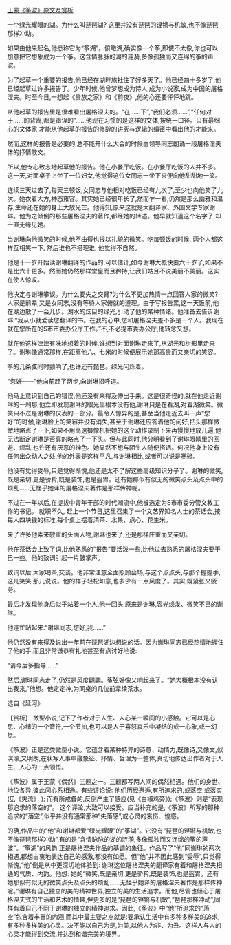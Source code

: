 [王蒙《筝波》原文及赏析](https://www.vrrw.net/wx/15357.html)

一个绿光耀眼的湖。为什么叫琵琶湖? 这里并没有琵琶的铿锵与机敏,也不像琵琶那样冲动。

如果由他来起名,他愿称它为“筝湖”。俯瞰湖,确实像一个筝,即使不太像,你也可以加意把它想象成为一个筝。这含情脉脉的湖的涟漪,多像孤独而又连绵的筝的声波。

为了起草一个重要的报告,他已经在湖畔旅社住了好多天了。他已经四十多岁了,他已经起草过许多报告了。少年时候,他曾梦想成为诗人,成为小说家,成为中国的屠格涅夫。时至今日,一想起《贵族之家》和《前夜》,他的心还要怦怦地跳。

从他起草的报告里是很难看出屠格涅夫的。“在……下”,“我们必须……”,“任何对于……的背离,都是错误的”……他现在习惯的是这样的文体,按统一口径。只有最细心的文体家,才能从他起草的报告的修辞的讲究与逻辑的缜密中看出他的才能来。

然而,这样的报告是必要的,总不能开什么大会的时候由领导同志朗诵一段屠格涅夫体的抒情散文。

所以,他专心致志地起草他的报告。他在小餐厅吃饭。在小餐厅吃饭的人并不多。这一天,对面桌子上坐了一位妇女,他觉得这位女同志一坐下来便向他甜甜地一笑。

连续三天过去了,每天三顿饭,女同志与他相对吃饭已经有九次了,至少也向他笑了九次。她衣着大方,神态雍容。其实她已经很年长了,然而乍一看,仍然是那么幽雅和温存,生命还在她的身上大放光芒。他得知,原来这就是大翻译家、外国文学专家谢琳。他为之倾倒的那些屠格涅夫的著作,都经她的转述。他早就知道这个名字了,却一直无缘见她。

当谢琳向他微笑的时候,他不由得也报以礼貌的微笑。吃每顿饭的时候, 两个人都这样互相笑一下, 然后谁也不搭理谁, 他觉得不自然。

他是十一岁开始读谢琳翻译的作品的,可以估计,如今谢琳大概快要六十岁了,如果不是比六十更多。然而她仍然那样堂皇而且矜持,让我们姑且不说美丽不美丽。这实在使人惊叹。

他决定与谢琳攀谈。为什么要失之交臂?为什么不更加热情一点回答人家的微笑?人家是前辈,又是女同志,没有等待人家俯就的道理。由于写报告累,这一天饭前,他在湖边散了一会儿步。湖水的炫目的绿光,引动了他的某种情绪。他准备去告诉谢琳:“我从小就爱读您翻译的书。在我的心中,您和屠格涅夫差不多是一个人。我现在就在您所在的S市市委办公厅工作。”不,不必提市委办公厅,他转念又想。

就在他这样津津有味地想着的时候,谁想到对面谢琳走来了,从湖光和树影里走来了。谢琳像通常那样,在距离他六、七米的时候便展示她那高贵而又亲切的笑容。

筝的几条弦同时颤响了,也许还有琵琶。绿光闪烁着。

“您好——”他向前赶了两步,向谢琳招呼道。

他马上意识到自己的错误,他还没有来得及伸出手来。这是很奇怪的,就在他走近谢琳的一刹那,他立即发现谢琳的眼光里根本没有他,谢琳只是在看湖,对着湖微笑。微笑只不过是谢琳的仪表的一部分。最令人惊异的是,甚至当他走近去叫一声“您好”的时候,谢琳脸上的笑容并没有消失,甚至于谢琳还应答着他的问好,把头那样微微地略点了一下,如果不用高速摄像机把她的这个动作录制下来再慢慢地放几遍,他无法断定谢琳是否真的略点了一下头。但与此同时,他分明看到了谢琳眼睛里的回避、烦乱,也许还有厌恶的神色。她显然不想与陌生人随便搭话。何况他身上没有任何出众动人之处,他的外表是这样平凡,与谢琳相比,或者可以说是寒碜。

他没有觉得受辱,只是觉得惭愧,他还是太不了解这些高级知识分子了。谢琳的微笑,既是亲切,更是骄矜,既是装饰,也是盔胄。还有她那似有似无的微笑点头及点头中的烦乱……无怪乎她译的屠格涅夫著作是那样传神呢。

不过在一年以后,在提拔中青年干部的时代潮流中,他被选定为S市市委分管文教工作的书记。 就职不久, 赶上一个节日,这里召集了一个文艺界知名人士的茶话会,按每人四块钱的标准,每个桌上摆着清茶、水果、点心、花生米。

来了许多他素来敬重的头面人物,谢琳也来了,还是那样庄重而又亲切。

他在茶话会上致了词,比他熟悉的“报告”要活泼一些,比他过去熟悉的屠格涅夫要干巴一些。他的致词引起一片鼓掌声。

致词以后,大家喝茶,交谈。他非常注意全面照顾会场,与这个点点头,与那个握握手,这儿笑笑,那儿说说。他的样子轻松如意,也多少有一点风度了。其实,既紧张又疲劳。

最后才发现他身后似乎站着一个人,他一回头,原来是谢琳,容光焕发、微笑不已的谢琳。

他连忙站起来:“谢琳同志,您好,我……”

他仍然没有来得及说出一年前在琵琶湖边想说的话。因为谢琳同志已经热情地握住了他的手,而且非常谦恭有礼地甚至有点讨好地说:

“请今后多指导……”

然后,谢琳同志走了,仍然是风度翩翩。筝弦好像又响起来了。“她大概根本没有认出我来,”他想。他定定神,为同桌的几位前辈续茶水。

选自《延河》



【赏析】 微型小说,记下了作者对于人生、人心某一瞬间的小感触。它可以是心思、心绪的一个音符,一个节拍,也可以是人于喜怒哀乐中凝结的或一心象,或一幻觉。

《筝波》正是这类微型小说。它蕴含着某种特异的诗意、动情力,既像诗,又像文,似溟濛,又明朗,在状写人事中融象征、抒情、哲理为一整体,真切地传达出作者对于人生、人心的一点领悟。

《筝波》属于王蒙《偶然》三题之一。三题都写两人间的偶然相遇。他们的身世、地位各异,彼此间心系相通。有些评论说: 他们历经邂逅,有所追求的,或落空,或落实(见《爽流》 ); 而有所戒备的,反倒产生了感应(见《白椒鸡旁》);《筝波》则是“表现那追求的落空的”。 这个评论,大致可以接受。应当补充的是,《筝波》所写的那种追求的“落空”,似乎并没有通常那种“失落感”,或心灵的哀伤、惶惑。

的确,作品中的“他”和谢琳都爱“绿光耀眼”的“筝湖”。它没有“琵琶的铿锵与机敏,也不像琵琶那样冲动”,有的是“含情脉脉的湖的涟漪,多像孤独而又连绵的筝的声波”。“筝湖”的风韵,正是屠格涅夫作品的基调的象征。作品写了“他”同谢琳的两次相遇,都想由衷地表达自己的感激,都没有如愿。但“他”并不因此感到“受辱”,只觉得惭愧,“他”倒是从中更深切地体验到: 谢琳这位屠格涅夫的翻译家有着和屠格涅夫相通的气质、内韵。他想: 她的“微笑,既是亲切,更是骄矜,既是装饰,也是盔胄。还有她那似有似无的微笑点头及点头的烦乱……无怪乎她译的屠格涅夫著作是那样传神呢。”谢琳有自己独立的美的精神世界,独立的美的生活追求。而他,尽管也倾心于屠格涅夫式的生活和艺术的情趣,但更多的是“琵琶的铿锵与机敏”,“琶琵那样冲动”,同样有着自己不同于谢琳的独立的精神追求。因此,《筝波》中“他”所追求的“落空”包含着丰富的内涵,而其中最主要之点就是:要承认生活中有多种多样美的追求,有多种多样美的心灵。决不能以自己为是,为美,以他人为非、为丑。这样人与人的心灵才能得到交流,并达到和谐完美的境界。

